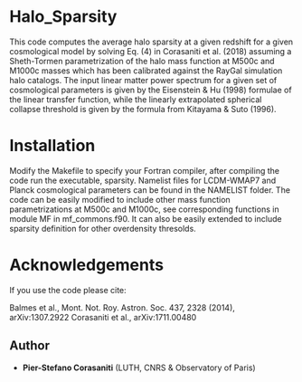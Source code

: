 # Halo_Sparsity

This code computes the average halo sparsity at a given redshift for a given cosmological model by solving Eq. (4) in Corasaniti et al. (2018) assuming a Sheth-Tormen parametrization of the halo mass function at M500c and M1000c masses which has been calibrated against the RayGal simulation halo catalogs. The input linear matter power spectrum for a given set of cosmological parameters is given by the Eisenstein & Hu (1998) formulae of the linear transfer function, while the linearly extrapolated spherical collapse threshold is given by the formula from Kitayama & Suto (1996). 

# Installation

Modify the Makefile to specify your Fortran compiler, after compiling the code run the executable, sparsity. Namelist files for LCDM-WMAP7 and Planck cosmological parameters can be found in the NAMELIST folder. The code can be easily modified to include other mass function parametrizations at M500c and M1000c, see corresponding functions in module MF in mf_commons.f90. It can also be easily extended to include sparsity definition for other overdensity thresolds.

# Acknowledgements

If you use the code please cite: 

Balmes et al., Mont. Not. Roy. Astron. Soc. 437, 2328 (2014), arXiv:1307.2922
Corasaniti et al., arXiv:1711.00480

## Author

* **Pier-Stefano Corasaniti** (LUTH, CNRS & Observatory of Paris) 
